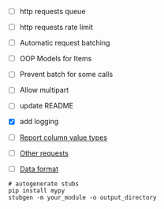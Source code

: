 - [ ] http requests queue
- [ ] http requests rate limit
- [ ] Automatic request batching
- [ ] OOP Models for Items
- [ ] Prevent batch for some calls
- [ ] Allow multipart
- [ ] update README
- [x] add logging

- [ ] [Report column value types](https://sdk.wialon.com/wiki/en/sidebar/remoteapi/apiref/report/value_types)
- [ ] [Other requests](https://sdk.wialon.com/wiki/en/sidebar/remoteapi/apiref/requests/requests)
- [ ] [Data format](https://sdk.wialon.com/wiki/en/sidebar/remoteapi/apiref/format/format)

```shell
# autogenerate stubs
pip install mypy
stubgen -m your_module -o output_directory
```
